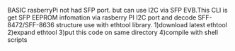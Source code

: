 BASIC rasberryPi not had SFP port. but can use I2C via SFP EVB.This CLI is get SFP EEPROM infomation via rasberry PI I2C port and decode SFF-8472/SFF-8636 structure use with ethtool library.
1)download latest ethtool
2)expand ethtool
3)put this code on same directory
4)compile with shell scripts
